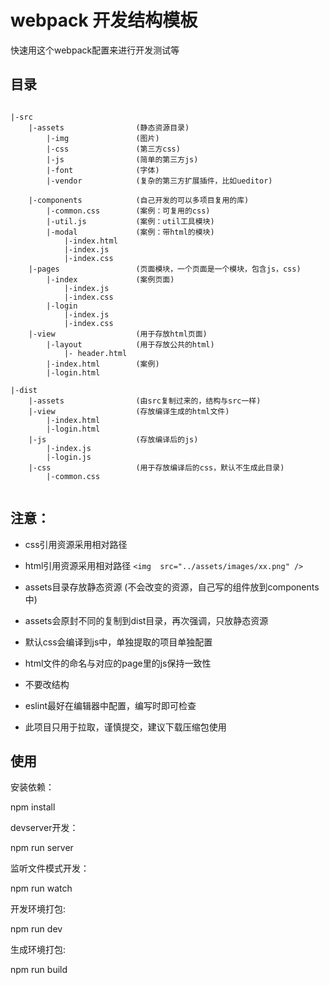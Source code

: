 
# webpack 开发结构模板

快速用这个webpack配置来进行开发测试等

## 目录

```

|-src
	|-assets                (静态资源目录)
		|-img               (图片)
		|-css               (第三方css)
		|-js                (简单的第三方js)
		|-font              (字体)
		|-vendor            (复杂的第三方扩展插件，比如ueditor)

	|-components            (自己开发的可以多项目复用的库)
	    |-common.css        (案例：可复用的css)
	    |-util.js           (案例：util工具模块)
	    |-modal             (案例：带html的模块)
	        |-index.html
	        |-index.js
	        |-index.css
	|-pages                 (页面模块，一个页面是一个模块，包含js，css)
		|-index             (案例页面)
		    |-index.js
		    |-index.css
		|-login
		    |-index.js
		    |-index.css
    |-view                  (用于存放html页面)
        |-layout            (用于存放公共的html)
            |- header.html
        |-index.html        (案例)
        |-login.html

|-dist
    |-assets                (由src复制过来的，结构与src一样)
    |-view                  (存放编译生成的html文件)
        |-index.html
        |-login.html
    |-js                    (存放编译后的js)
        |-index.js
        |-login.js
    |-css                   (用于存放编译后的css，默认不生成此目录)
        |-common.css   
         
```
## 注意：

- css引用资源采用相对路径    

- html引用资源采用相对路径  ```<img  src="../assets/images/xx.png" />```

- assets目录存放静态资源 (不会改变的资源，自己写的组件放到components中)

- assets会原封不同的复制到dist目录，再次强调，只放静态资源

- 默认css会编译到js中，单独提取的项目单独配置

- html文件的命名与对应的page里的js保持一致性

- 不要改结构

- eslint最好在编辑器中配置，编写时即可检查

- 此项目只用于拉取，谨慎提交，建议下载压缩包使用

## 使用

安装依赖：

npm install

devserver开发：

npm run server

监听文件模式开发：

npm run watch

开发环境打包:

npm run dev

生成环境打包:

npm run build



